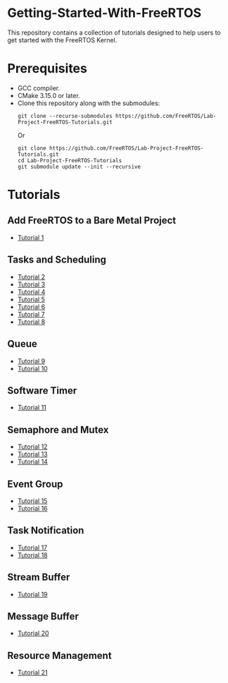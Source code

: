 # Getting-Started-With-FreeRTOS
This repository contains a collection of tutorials designed to help users to get
started with the FreeRTOS Kernel.

# Prerequisites
* GCC compiler.
* CMake 3.15.0 or later.
* Clone this repository along with the submodules:
  ```
  git clone --recurse-submodules https://github.com/FreeRTOS/Lab-Project-FreeRTOS-Tutorials.git
  ```
  Or
  ```
  git clone https://github.com/FreeRTOS/Lab-Project-FreeRTOS-Tutorials.git
  cd Lab-Project-FreeRTOS-Tutorials
  git submodule update --init --recursive
  ```

# Tutorials
## Add FreeRTOS to a Bare Metal Project
* [Tutorial 1](docs/tutorial_1/README.md)

## Tasks and Scheduling
* [Tutorial 2](docs/tutorial_2/README.md)
* [Tutorial 3](docs/tutorial_3/README.md)
* [Tutorial 4](docs/tutorial_4/README.md)
* [Tutorial 5](docs/tutorial_5/README.md)
* [Tutorial 6](docs/tutorial_6/README.md)
* [Tutorial 7](docs/tutorial_7/README.md)
* [Tutorial 8](docs/tutorial_8/README.md)

## Queue
* [Tutorial 9](docs/tutorial_9/README.md)
* [Tutorial 10](docs/tutorial_10/README.md)

## Software Timer
* [Tutorial 11](docs/tutorial_11/README.md)

## Semaphore and Mutex
* [Tutorial 12](docs/tutorial_12/README.md)
* [Tutorial 13](docs/tutorial_13/README.md)
* [Tutorial 14](docs/tutorial_14/README.md)

## Event Group
* [Tutorial 15](docs/tutorial_15/README.md)
* [Tutorial 16](docs/tutorial_16/README.md)

## Task Notification
* [Tutorial 17](docs/tutorial_17/README.md)
* [Tutorial 18](docs/tutorial_18/README.md)

## Stream Buffer
* [Tutorial 19](docs/tutorial_19/README.md)

## Message Buffer
* [Tutorial 20](docs/tutorial_20/README.md)

## Resource Management
* [Tutorial 21](docs/tutorial_21/README.md)
